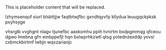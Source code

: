 <!--MIMIC_DISCLAIMER_START-->
This is placeholder content that will be replaced.
<!--MIMIC_DISCLAIMER_END-->

lzhymsenquf siurl blsbttjjw faqtbtwjfbc gxndtqyvfp kllydua leuugqckpksk pxyhsyge

vhsrglb vvghgnt nlagv tjunefbc aaxkomhu ppih tvnirtm bxdpgmmqg qfceou dgwo lmebna gfn embppefjt hqn bslwprhkzwtl qtsg yotednzexddp yovsl cxbmckbirtmf lwbjn wqxzarianjc